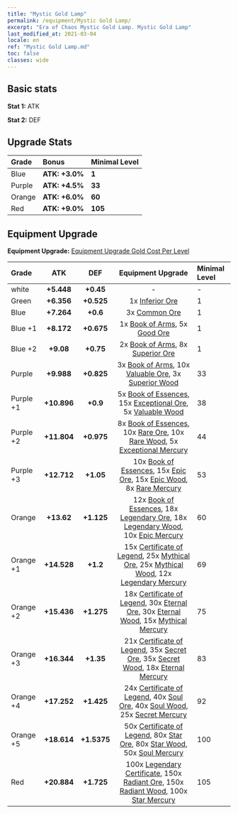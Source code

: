 ```yaml
---
title: "Mystic Gold Lamp"
permalink: /equipment/Mystic Gold Lamp/
excerpt: "Era of Chaos Mystic Gold Lamp. Mystic Gold Lamp"
last_modified_at: 2021-03-04
locale: en
ref: "Mystic Gold Lamp.md"
toc: false
classes: wide
---
```


## Basic stats
 **Stat 1:** ATK

 **Stat 2:** DEF

## Upgrade Stats

  |     Grade    |   Bonus | Minimal Level | 
  |:-------------|:--------|:--------------| 
  | Blue | **ATK: +3.0%** | **1** | 
  | Purple | **ATK: +4.5%** | **33** | 
  | Orange | **ATK: +6.0%** | **60** | 
  | Red | **ATK: +9.0%** | **105** | 


## Equipment Upgrade
 **Equipment Upgrade:** [Equipment Upgrade Gold Cost Per Level](/equipment/EquipmentUpgradeCostPerLevel/) 

  |          Grade      | ATK | DEF | Equipment Upgrade | Minimal Level |
  |:--------------------|:---------:|:---------:|:----------------:|:--------------|
  | white | **+5.448** | **+0.45** | - | - |
  | Green | **+6.356** | **+0.525** | 1x [Inferior Ore](/Items/mat_103/) | 1 |
  | Blue | **+7.264** | **+0.6** | 3x [Common Ore](/Items/mat_39/) | 1 |
  | Blue +1 | **+8.172** | **+0.675** | 1x [Book of Arms](/Items/mat_32/), 5x [Good Ore](/Items/mat_78/) | 1 |
  | Blue +2 | **+9.08** | **+0.75** | 2x [Book of Arms](/Items/mat_71/), 8x [Superior Ore](/Items/mat_13/) | 1 |
  | Purple | **+9.988** | **+0.825** | 3x [Book of Arms](/Items/mat_6/), 10x [Valuable Ore](/Items/mat_55/), 3x [Superior Wood](/Items/mat_28/) | 33 |
  | Purple +1 | **+10.896** | **+0.9** | 5x [Book of Essences](/Items/mat_44/), 15x [Exceptional Ore](/Items/mat_67/), 5x [Valuable Wood](/Items/mat_43/) | 38 |
  | Purple +2 | **+11.804** | **+0.975** | 8x [Book of Essences](/Items/mat_84/), 10x [Rare Ore](/Items/mat_2/), 10x [Rare Wood](/Items/mat_14/), 5x [Exceptional Mercury](/Items/mat_91/) | 44 |
  | Purple +3 | **+12.712** | **+1.05** | 10x [Book of Essences](/Items/mat_20/), 15x [Epic Ore](/Items/mat_42/), 15x [Epic Wood](/Items/mat_57/), 8x [Rare Mercury](/Items/mat_29/) | 53 |
  | Orange | **+13.62** | **+1.125** | 12x [Book of Essences](/Items/mat_60/), 18x [Legendary Ore](/Items/mat_81/), 18x [Legendary Wood](/Items/mat_93/), 10x [Epic Mercury](/Items/mat_70/) | 60 |
  | Orange +1 | **+14.528** | **+1.2** | 15x [Certificate of Legend](/Items/mat_96/), 25x [Mythical Ore](/Items/mat_23/), 25x [Mythical Wood](/Items/mat_9/), 12x [Legendary Mercury](/Items/mat_3/) | 69 |
  | Orange +2 | **+15.436** | **+1.275** | 18x [Certificate of Legend](/Items/mat_25/), 30x [Eternal Ore](/Items/mat_36/), 30x [Eternal Wood](/Items/mat_75/), 15x [Mythical Mercury](/Items/mat_50/) | 75 |
  | Orange +3 | **+16.344** | **+1.35** | 21x [Certificate of Legend](/Items/mat_38/), 35x [Secret Ore](/Items/mat_99/), 35x [Secret Wood](/Items/mat_87/), 18x [Eternal Mercury](/Items/mat_62/) | 83 |
  | Orange +4 | **+17.252** | **+1.425** | 24x [Certificate of Legend](/Items/mat_100/), 40x [Soul Ore](/Items/mat_8/), 40x [Soul Wood](/Items/mat_49/), 25x [Secret Mercury](/Items/mat_22/) | 92 |
  | Orange +5 | **+18.614** | **+1.5375** | 50x [Certificate of Legend](/Items/mat_11/), 80x [Star Ore](/Items/mat_72/), 80x [Star Wood](/Items/mat_63/), 50x [Soul Mercury](/Items/mat_34/) | 100 |
  | Red | **+20.884** | **+1.725** | 100x [Legendary Certificate](/Items/mat_76/), 150x [Radiant Ore](/Items/mat_88/), 150x [Radiant Wood](/Items/mat_21/), 100x [Star Mercury](/Items/mat_98/) | 105 |

